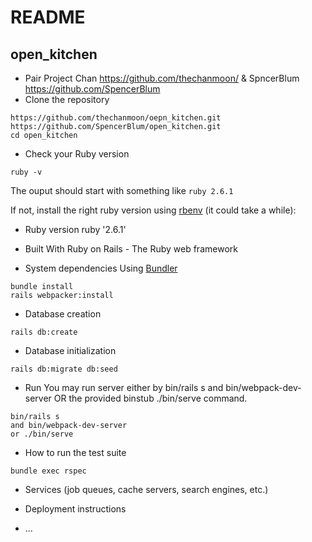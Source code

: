 # README
## open_kitchen
* Pair Project
  Chan https://github.com/thechanmoon/ &
  SpncerBlum https://github.com/SpencerBlum
* Clone the repository

```shell
https://github.com/thechanmoon/oepn_kitchen.git
https://github.com/SpencerBlum/open_kitchen.git
cd open_kitchen
```

* Check your Ruby version

```shell
ruby -v
```

The ouput should start with something like `ruby 2.6.1`

If not, install the right ruby version using [rbenv](https://github.com/rbenv/rbenv) (it could take a while):

* Ruby version
  ruby '2.6.1'

* Built With
  Ruby on Rails - The Ruby web framework

* System dependencies
  Using [Bundler](https://github.com/bundler/bundler)
```shell
bundle install
rails webpacker:install
```
* Database creation
```shell
rails db:create
```
* Database initialization
```shell
rails db:migrate db:seed
```

* Run
You may run server either by bin/rails s and bin/webpack-dev-server OR the provided binstub ./bin/serve command.
```shell
bin/rails s
and bin/webpack-dev-server
or ./bin/serve
```


* How to run the test suite
```shell
bundle exec rspec
```
* Services (job queues, cache servers, search engines, etc.)

* Deployment instructions

* ...